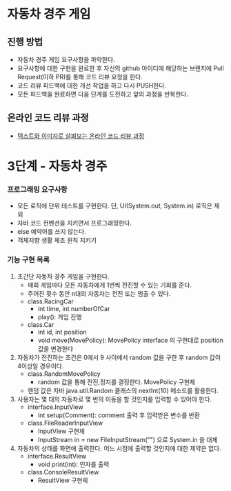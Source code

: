 # 자동차 경주 게임
## 진행 방법
* 자동차 경주 게임 요구사항을 파악한다.
* 요구사항에 대한 구현을 완료한 후 자신의 github 아이디에 해당하는 브랜치에 Pull Request(이하 PR)를 통해 코드 리뷰 요청을 한다.
* 코드 리뷰 피드백에 대한 개선 작업을 하고 다시 PUSH한다.
* 모든 피드백을 완료하면 다음 단계를 도전하고 앞의 과정을 반복한다.

## 온라인 코드 리뷰 과정
* [텍스트와 이미지로 살펴보는 온라인 코드 리뷰 과정](https://github.com/next-step/nextstep-docs/tree/master/codereview)

# 3단계 - 자동차 경주

### 프로그래밍 요구사항
* 모든 로직에 단위 테스트를 구현한다. 단, UI(System.out, System.in) 로직은 제외
* 자바 코드 컨벤션을 지키면서 프로그래밍한다.
* else 예약어를 쓰지 않는다.
* 객체지향 생활 체조 원칙 지키기

### 기능 구현 목록
1. 초간단 자동차 경주 게임을 구현한다.
   * 매회 게임마다 모든 자동차에게 1번씩 전진할 수 있는 기회를 준다.
   * 주어진 횟수 동안 n대의 자동차는 전진 또는 멈출 수 있다.
   * class.RacingCar
      * int time, int numberOfCar
      * play(): 게임 진행
   * class.Car
      * int id, int position
      * void move(MovePolicy): MovePolicy interface 의 구현대로 position 값을 변경한다
2. 자동차가 전진하는 조건은 0에서 9 사이에서 random 값을 구한 후 random 값이 4이상일 경우이다.
   * class.RandomMovePolicy
      * random 값을 통해 전진,정지를 결정한다. MovePolicy 구현체
   * 랜덤 값은 자바 java.util.Random 클래스의 nextInt(10) 메소드를 활용한다.
3. 사용자는 몇 대의 자동차로 몇 번의 이동을 할 것인지를 입력할 수 있어야 한다.
   * interface.InputView
      * int setup(Comment): comment 출력 후 입력받은 변수를 반환
   * class.FileReaderInputView
      * InputView 구현체
      * InputStream in = new FileInputStream("") 으로 System.in 을 대체
4. 자동차의 상태를 화면에 출력한다. 어느 시점에 출력할 것인지에 대한 제약은 없다.
   * interface.ResultView
      * void print(int): 인자를 출력
   * class.ConsoleResultView
      * ResultView 구현체
